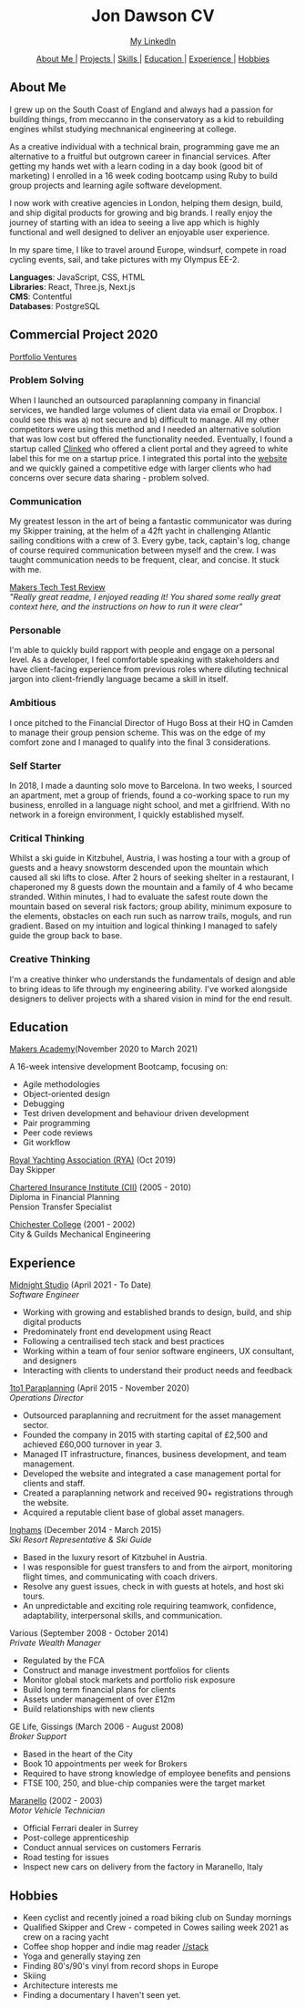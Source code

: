 <h1 align="center">Jon Dawson CV</h1>

<div align="center">

[My LinkedIn](https://www.linkedin.com/in/jondawson87/)

[About Me ](#aboutme)|
[Projects ](#projects) |
[Skills ](#skills) |
[Education ](#education) |
[Experience ](#experience) |
[Hobbies ](#hobbies)

</div>

## About Me 

I grew up on the South Coast of England and always had a passion for building things, from meccanno in the conservatory as a kid to rebuilding engines whilst studying mechnanical engineering at college. 

As a creative individual with a technical brain, programming gave me an alternative to a fruitful but outgrown career in financial services. After getting my hands wet with a learn coding in a day book (good bit of marketing) I enrolled in a 16 week coding bootcamp using Ruby to build group projects and learning agile software development.

I now work with creative agencies in London, helping them design, build, and ship digital products for growing and big brands. I really enjoy the journey of starting with an idea to seeing a live app which is highly functional and well designed to deliver an enjoyable user experience.

In my spare time, I like to travel around Europe, windsurf, compete in road cycling events, sail, and take pictures with my Olympus EE-2.

**Languages**: JavaScript, CSS, HTML <br>
**Libraries**: React, Three.js, Next.js <br>
**CMS**: Contentful <br>
**Databases**: PostgreSQL <br>

## Commercial Project 2020
[Portfolio Ventures](https://portfolio.ventures/)

<!--  Name                                                              | Description                                                                                                                                                                                                                                          | Tech/tools                           |
| ----------------------------------------------------------------- | ---------------------------------------------------------------------------------------------------------------------------------------------------------------------------------------------------------------------------------------------------- | ------------------------------------ |
| Portfolio Ventures | A web app to connect investors with early stage tech companies [Explore](https://portfolio-ventures-1iqp8i90n-midnight-studio-io.vercel.app/)                       | React, JavaScript, Contentful          |
 -->

<!-- | React Component Library 2.0 | A library of bespoke React components which can be used acrossed various projects [Explore](https://github.com/bullhornfixie/react-component-library-2.0) | React, JavaScript |
| Wild X Training | A mobile app for gym training programmes                                                | React Native, JavaScript, Contentful      |
| Portfolio Ventures | A web app to connect investors with early stage tech companies [Explore](https://portfolio-ventures-1iqp8i90n-midnight-studio-io.vercel.app/)                       | React, JavaScript, Contentful          |  -->

### Problem Solving 
When I launched an outsourced paraplanning company in financial services, we handled large volumes of client data via email or Dropbox. I could see this was a) not secure and b) difficult to manage. All my other competitors were using this method and I needed an alternative solution that was low cost but offered the functionality needed. Eventually, I found a startup called [Clinked](https://clinked.com/) who offered a client portal and they agreed to white label this for me on a startup price. I integrated this portal into the [website](https://1to1paraplanning.co.uk/) and we quickly gained a competitive edge with larger clients who had concerns over secure data sharing - problem solved. 

### Communication 
My greatest lesson in the art of being a fantastic communicator was during my Skipper training, at the helm of a 42ft yacht in challenging Atlantic sailing conditions with a crew of 3. Every gybe, tack, captain's log, change of course required communication between myself and the crew. I was taught communication needs to be frequent, clear, and concise. It stuck with me. 

[Makers Tech Test Review](https://github.com/bullhornfixie/tech-test2-WK10-Makers)<br>
*"Really great readme, I enjoyed reading it! You shared some really great context here, and the instructions on how to run it were clear"*

### Personable 
I'm able to quickly build rapport with people and engage on a personal level. As a developer, I feel comfortable speaking with stakeholders and have client-facing experience from previous roles where diluting technical jargon into client-friendly language became a skill in itself. 

### Ambitious
I once pitched to the Financial Director of Hugo Boss at their HQ in Camden to manage their group pension scheme. This was on the edge of my comfort zone and I managed to qualify into the final 3 considerations. 

### Self Starter 
In 2018, I made a daunting solo move to Barcelona. In two weeks, I sourced an apartment, met a group of friends, found a co-working space to run my business, enrolled in a language night school, and met a girlfriend. With no network in a foreign environment, I quickly established myself. 

### Critical Thinking
Whilst a ski guide in Kitzbuhel, Austria, I was hosting a tour with a group of guests and a heavy snowstorm descended upon the mountain which caused all ski lifts to close. After 2 hours of seeking shelter in a restaurant, I chaperoned my 8 guests down the mountain and a family of 4 who became stranded. Within minutes, I had to evaluate the safest route down the mountain based on several risk factors; group ability, minimum exposure to the elements, obstacles on each run such as narrow trails, moguls, and run gradient. Based on my intuition and logical thinking I managed to safely guide the group back to base. 

### Creative Thinking
I'm a creative thinker who understands the fundamentals of design and able to bring ideas to life through my engineering ability. I've worked alongside designers to deliver projects with a shared vision in mind for the end result. 

## Education 
[Makers Academy](https://makers.tech)(November 2020 to March 2021)

A 16-week intensive development Bootcamp, focusing on:

* Agile methodologies
* Object-oriented design
* Debugging
* Test driven development and behaviour driven development
* Pair programming
* Peer code reviews
* Git workflow

[Royal Yachting Association (RYA)](https://www.rya.org.uk/courses-training/courses/sail-cruising/Pages/day-skipper.aspx) (Oct 2019) <br>
Day Skipper 

[Chartered Insurance Institute (CII)](https://www.cii.co.uk/) (2005 - 2010) <br>
Diploma in Financial Planning <br>
Pension Transfer Specialist 

[Chichester College](https://www.chichester.ac.uk/) (2001 - 2002) <br>
City & Guilds Mechanical Engineering 

## Experience 
[Midnight Studio](https://www.midnightstudio.io/) (April 2021 - To Date)<br>
*Software Engineer*

* Working with growing and established brands to design, build, and ship digital products 
* Predominately front end development using React 
* Following a centrailised tech stack and best practices 
* Working within a team of four senior software engineers, UX consultant, and designers
* Interacting with clients to understand their product needs and feedback 

[1to1 Paraplanning](https://1to1paraplanning.co.uk/) (April 2015 - November 2020)<br>
*Operations Director*

* Outsourced paraplanning and recruitment for the asset management sector. 
* Founded the company in 2015 with starting capital of £2,500 and achieved £60,000 turnover in year 3. 
* Managed IT infrastructure, finances, business development, and team management. 
* Developed the website and integrated a case management portal for clients and staff.
* Created a paraplanning network and received 90+ registrations through the website. 
* Acquired a reputable client base of global asset managers. 

[Inghams](https://www.inghams.co.uk/ski-holidays) (December 2014 - March 2015) <br>
*Ski Resort Representative & Ski Guide*

* Based in the luxury resort of Kitzbuhel in Austria. 
* I was responsible for guest transfers to and from the airport, monitoring flight times, and communicating with coach drivers. 
* Resolve any guest issues, check in with guests at hotels, and host ski tours.
* An unpredictable and exciting role requiring teamwork, confidence, adaptability, interpersonal skills, and communication.

Various (September 2008 - October 2014) <br>
*Private Wealth Manager*

* Regulated by the FCA 
* Construct and manage investment portfolios for clients
* Monitor global stock markets and portfolio risk exposure 
* Build long term financial plans for clients 
* Assets under management of over £12m
* Build relationships with new clients 

GE Life, Gissings (March 2006 - August 2008) <br>
*Broker Support*

* Based in the heart of the City 
* Book 10 appointments per week for Brokers 
* Required to have strong knowledge of employee benefits and pensions
* FTSE 100, 250, and blue-chip companies were the target market 

[Maranello](https://london-maranello.ferraridealers.com/en_gb/) (2002 - 2003) <br>
*Motor Vehicle Technician*

* Official Ferrari dealer in Surrey 
* Post-college apprenticeship
* Conduct annual services on customers Ferraris 
* Road testing for issues 
* Inspect new cars on delivery from the factory in Maranello, Italy 

## Hobbies

* Keen cyclist and recently joined a road biking club on Sunday mornings
* Qualified Skipper and Crew - competed in Cowes sailing week 2021 as crew on a racing yacht 
* Coffee shop hopper and indie mag reader [//stack](https://www.stackmagazines.com/)
* Yoga and generally staying zen 
* Finding 80's/90's vinyl from record shops in Europe 
* Skiing  
* Architecture interests me 
* Finding a documentary I haven't seen yet.


